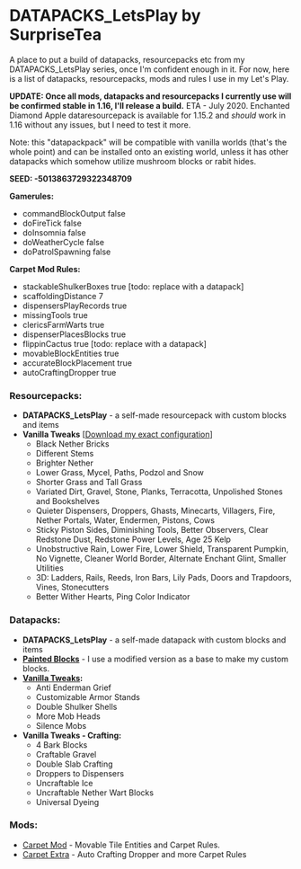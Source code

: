 # DATAPACKS_LetsPlay by SurpriseTea
A place to put a build of datapacks, resourcepacks etc from my DATAPACKS_LetsPlay series, once I'm confident enough in it. For now, here is a list of datapacks, resourcepacks, mods and rules I use in my Let's Play.

**UPDATE: Once all mods, datapacks and resourcepacks I currently use will be confirmed stable in 1.16, I'll release a build.**
ETA - July 2020.
Enchanted Diamond Apple dataresourcepack is available for 1.15.2 and *should* work in 1.16 without any issues, but I need to test it more.

Note: this "datapackpack" will be compatible with vanilla worlds (that's the whole point) and can be installed onto an existing world, unless it has other datapacks which somehow utilize mushroom blocks or rabit hides.

**SEED: -5013863729322348709**

**Gamerules:**
* commandBlockOutput false
* doFireTick false
* doInsomnia false
* doWeatherCycle false
* doPatrolSpawning false

**Carpet Mod Rules:**
* stackableShulkerBoxes true [todo: replace with a datapack]
* scaffoldingDistance 7
* dispensersPlayRecords true
* missingTools true
* clericsFarmWarts true
* dispenserPlacesBlocks true
* flippinCactus true [todo: replace with a datapack]
* movableBlockEntities true
* accurateBlockPlacement true
* autoCraftingDropper true

### Resourcepacks:
* **DATAPACKS_LetsPlay** - a self-made resourcepack with custom blocks and items
* **Vanilla Tweaks** [[Download my exact configuration](https://vanillatweaks.net/share#Vah0Pp)]
  * Black Nether Bricks
  * Different Stems
  * Brighter Nether
  * Lower Grass, Mycel, Paths, Podzol and Snow
  * Shorter Grass and Tall Grass
  * Variated Dirt, Gravel, Stone, Planks, Terracotta, Unpolished Stones and Bookshelves
  * Quieter Dispensers, Droppers, Ghasts, Minecarts, Villagers, Fire, Nether Portals, Water, Endermen, Pistons, Cows
  * Sticky Piston Sides, Diminishing Tools, Better Observers, Clear Redstone Dust, Redstone Power Levels, Age 25 Kelp
  * Unobstructive Rain, Lower Fire, Lower Shield, Transparent Pumpkin, No Vignette, Cleaner World Border, Alternate Enchant Glint, Smaller Utilities
  * 3D: Ladders, Rails, Reeds, Iron Bars, Lily Pads, Doors and Trapdoors, Vines, Stonecutters
  * Better Wither Hearts, Ping Color Indicator
 
### Datapacks: 
* **DATAPACKS_LetsPlay** - a self-made datapack with custom blocks and items
* **[Painted Blocks](https://www.curseforge.com/minecraft/customization/painted-blocks)** - I use a modified version as a base to make my custom blocks.
* **[Vanilla Tweaks](https://vanillatweaks.net/):**
  * Anti Enderman Grief
  * Customizable Armor Stands
  * Double Shulker Shells
  * More Mob Heads
  * Silence Mobs
* **Vanilla Tweaks - Crafting:**
  * 4 Bark Blocks
  * Craftable Gravel
  * Double Slab Crafting
  * Droppers to Dispensers
  * Uncraftable Ice
  * Uncraftable Nether Wart Blocks
  * Universal Dyeing
 
### Mods: 
* [Carpet Mod](https://github.com/gnembon/fabric-carpet) - Movable Tile Entities and Carpet Rules.
* [Carpet Extra](https://github.com/gnembon/carpet-extra) - Auto Crafting Dropper and more Carpet Rules

